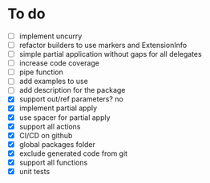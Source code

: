 # To do

- [ ] implement uncurry
- [ ] refactor builders to use markers and ExtensionInfo
- [ ] simple partial application without gaps for all delegates
- [ ] increase code coverage
- [ ] pipe function
- [ ] add examples to use
- [ ] add description for the package
- [x] support out/ref parameters? no
- [x] implement partial apply
- [x] use spacer for partial apply
- [x] support all actions
- [x] CI/CD on github
- [x] global packages folder
- [x] exclude generated code from git
- [x] support all functions
- [x] unit tests
